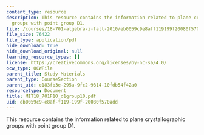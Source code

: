 ```yaml
---
content_type: resource
description: This resource contains the information related to plane crystallographic
  groups with point group D1.
file: /courses/18-701-algebra-i-fall-2010/eb0059c9e8aff119199f20080f570add_MIT18_701F10_d1group10.pdf
file_size: 76422
file_type: application/pdf
hide_download: true
hide_download_original: null
learning_resource_types: []
license: https://creativecommons.org/licenses/by-nc-sa/4.0/
ocw_type: OCWFile
parent_title: Study Materials
parent_type: CourseSection
parent_uid: c183fb3e-295a-9fc2-9814-10fdb54f42a0
resourcetype: Document
title: MIT18_701F10_d1group10.pdf
uid: eb0059c9-e8af-f119-199f-20080f570add
---
```

This resource contains the information related to plane crystallographic groups with point group D1.